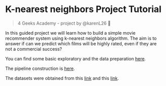 # K-nearest neighbors Project Tutorial
> 4 Geeks Academy - project by @karenL26 :elf:

In this guided project we will learn how to build a simple movie recommender system using k-nearest neighbors algorithm.
The aim is to answer if can we predict which films will be highly rated, even if they are not a commercial success?

You can find some basic exploratory and the data preparation [here](src/explore_knn.ipynb).

The pipeline construction is [here](src/app.py).

The datasets were obtained from this [link](https://raw.githubusercontent.com/4GeeksAcademy/k-nearest-neighbors-project-tutorial/main/tmdb_5000_movies.csv) and this [link](https://raw.githubusercontent.com/4GeeksAcademy/k-nearest-neighbors-project-tutorial/main/tmdb_5000_credits.csv).